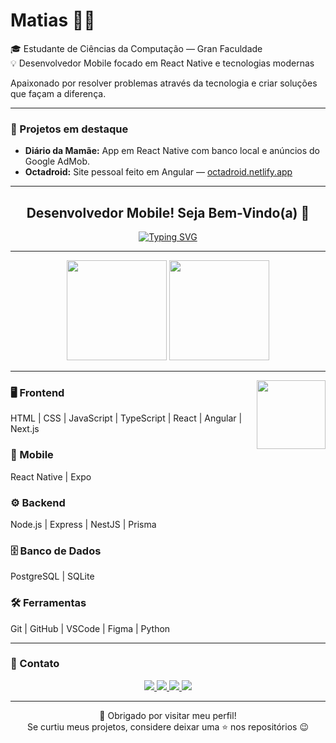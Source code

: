 # Matias 👨‍💻  
🎓 Estudante de Ciências da Computação — Gran Faculdade  
💡 Desenvolvedor Mobile focado em React Native e tecnologias modernas  

Apaixonado por resolver problemas através da tecnologia e criar soluções que façam a diferença.

---

### 🚀 Projetos em destaque  
- **Diário da Mamãe:** App em React Native com banco local e anúncios do Google AdMob.  
- **Octadroid:** Site pessoal feito em Angular — [octadroid.netlify.app](https://octadroid.netlify.app)  

---

<h2 align="center">Desenvolvedor Mobile! Seja Bem-Vindo(a) 👋</h2>

<div align="center">
  <a href="https://git.io/typing-svg">
  <img src="https://readme-typing-svg.herokuapp.com?font=Fira+Code&size=26&pause=1000&center=true&vCenter=true&width=500&lines=Olá%2C+sou+Evânio+Matias!;Desenvolvedor+Mobile!;Bem-vindo(a)+ao+meu+perfil+👋" alt="Typing SVG" />
</a>

</div>

---

<div align="center">
  <img height="160em" src="https://github-readme-stats.vercel.app/api?username=EvanioTech&show_icons=true&theme=radical&include_all_commits=true&count_private=true"/>
  <img height="160em" src="https://github-readme-stats.vercel.app/api/top-langs/?username=EvanioTech&layout=compact&langs_count=7&theme=radical"/>
</div>

---

<img align="right" height="110" src="https://cdna.artstation.com/p/assets/images/images/021/720/920/original/pixel-jeff-mario.gif?1572709433"  />

### 🖥️ Frontend  
HTML | CSS | JavaScript | TypeScript | React | Angular | Next.js  

### 📱 Mobile  
React Native | Expo  

### ⚙️ Backend  
Node.js | Express | NestJS | Prisma  

### 🗄️ Banco de Dados  
PostgreSQL | SQLite  

### 🛠️ Ferramentas  
Git | GitHub | VSCode | Figma | Python  

---

### 📡 Contato  

<div align="center">
  <a href="mailto:evanioshark@gmail.com">
    <img src="https://img.shields.io/badge/Gmail-D14836?style=for-the-badge&logo=gmail&logoColor=white" />
  </a>
  <a href="https://www.linkedin.com/in/evanio-matias-dev/">
    <img src="https://img.shields.io/badge/LinkedIn-0077B5?style=for-the-badge&logo=linkedin&logoColor=white" />
  </a>
  <a href="https://wa.me/5585991785953?text=Olá%20Matias%2C%20quero%20saber%20mais%20sobre%20seus%20projetos!">
    <img src="https://img.shields.io/badge/WhatsApp-25D366?style=for-the-badge&logo=whatsapp&logoColor=white" />
  </a>
  <a href="https://www.dio.me/users/evanioshark">
    <img src="https://img.shields.io/badge/DIO-30A3DC?style=for-the-badge&logoColor=white" />
  </a>
</div>

---

<p align="center">
  🌟 Obrigado por visitar meu perfil!  
  <br>
  Se curtiu meus projetos, considere deixar uma ⭐ nos repositórios 😉
</p>

